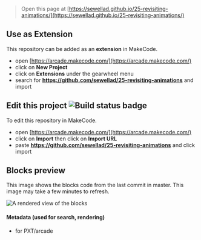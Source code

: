  


> Open this page at [https://sewellad.github.io/25-revisiting-animations/](https://sewellad.github.io/25-revisiting-animations/)

## Use as Extension

This repository can be added as an **extension** in MakeCode.

* open [https://arcade.makecode.com/](https://arcade.makecode.com/)
* click on **New Project**
* click on **Extensions** under the gearwheel menu
* search for **https://github.com/sewellad/25-revisiting-animations** and import

## Edit this project ![Build status badge](https://github.com/sewellad/25-revisiting-animations/workflows/MakeCode/badge.svg)

To edit this repository in MakeCode.

* open [https://arcade.makecode.com/](https://arcade.makecode.com/)
* click on **Import** then click on **Import URL**
* paste **https://github.com/sewellad/25-revisiting-animations** and click import

## Blocks preview

This image shows the blocks code from the last commit in master.
This image may take a few minutes to refresh.

![A rendered view of the blocks](https://github.com/sewellad/25-revisiting-animations/raw/master/.github/makecode/blocks.png)

#### Metadata (used for search, rendering)

* for PXT/arcade
<script src="https://makecode.com/gh-pages-embed.js"></script><script>makeCodeRender("{{ site.makecode.home_url }}", "{{ site.github.owner_name }}/{{ site.github.repository_name }}");</script>
